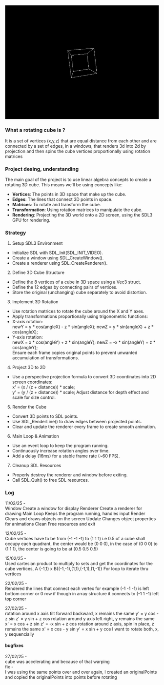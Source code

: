![Spinning Cube](spinningcube.gif)

### What a rotating cube is ?
It is a set of vertices (x,y,z) that are equal distance from each other and are connected by a set of edges, in a windows, that renders 3d into 2d by projection and then spins the cube vertices proportionally using rotation matrices

### Project desing, understanding

The main goal of the project is to use linear algebra concepts to create a rotating 3D cube. This means we'll be using concepts like:
- **Vertices**: The points in 3D space that make up the cube.
- **Edges**: The lines that connect 3D points in space.
- **Matrices**: To rotate and transform the cube.
- **Transformation**: Using rotation matrices to manipulate the cube.
- **Rendering**: Projecting the 3D world onto a 2D screen, using the SDL3 GPU for rendering.

### Strategy

1) Setup SDL3 Environment

- Initialize SDL with SDL_Init(SDL_INIT_VIDEO).
- Create a window using SDL_CreateWindow().
- Create a renderer using SDL_CreateRenderer().

2) Define 3D Cube Structure

- Define the 8 vertices of a cube in 3D space using a Vec3 struct.
- Define the 12 edges by connecting pairs of vertices.
- Store the original (unchanging) cube separately to avoid distortion.

3) Implement 3D Rotation
   
- Use rotation matrices to rotate the cube around the X and Y axes.
- Apply transformations proportionally using trigonometric functions:
- X-axis rotation:<br>
newY = y * cos(angleX) - z * sin(angleX);
newZ = y * sin(angleX) + z * cos(angleX);
- Y-axis rotation:<br>
newX = x * cos(angleY) + z * sin(angleY);
newZ = -x * sin(angleY) + z * cos(angleY);<br>
Ensure each frame copies original points to prevent unwanted accumulation of transformations.

4) Project 3D to 2D

- Use a perspective projection formula to convert 3D coordinates into 2D screen coordinates:<br>
x' = (x / (z + distance)) * scale;<br>
y' = (y / (z + distance)) * scale;
Adjust distance for depth effect and scale for size control.

5) Render the Cube

- Convert 3D points to SDL points.
- Use SDL_RenderLine() to draw edges between projected points.
- Clear and update the renderer every frame to create smooth animation.

6) Main Loop & Animation

- Use an event loop to keep the program running.
- Continuously increase rotation angles over time.
- Add a delay (16ms) for a stable frame rate (~60 FPS).

7) Cleanup SDL Resources

- Properly destroy the renderer and window before exiting.
- Call SDL_Quit() to free SDL resources.

### Log

11/02/25 -<br>
Window	Create a window for display
Renderer	Create a renderer for drawing
Main Loop	Keeps the program running, handles input
Render	Clears and draws objects on the screen
Update	Changes object properties for animations
Clean	Free resources and exit

12/02/25 - <br>
Cube vertices have to be from (-1 -1 -1) to (1 1 1) i.e 0.5 of a cube shall occupy each quadrant, 
the center would be (0 0 0), in the case of (0 0 0) to (1 1 1), the center is going to be at (0.5 0.5 0.5)

15/02/25 - <br>
Used cartesian product to multiply to sets and get the coordinates for the cube vertices, A {-1,1} x B{(-1,-1),(1,1),(-1,1),(1,-1)}
For loop to iterate thru vertices 

22/02/25 -<br>
Rendered the lines that connect each vertex
for example (-1 -1 -1) is left bottom corner or 0 row if though in array structure it connects to (-1 1 -1) left top corner

27/02/25 - <br>
rotation around x axis tilt forward backward, x remains the same
y' = y cos - z sin
z' = y sin  + z cos
rotation around y axis left right, y remains the same 
x' = x cos + z sin
z' = -x sin + z cos 
rotation around z axis, spin in place, z remains the same
x' = x cos - y sin
y' = x sin + y cos 
I want to rotate both, x, y sequencially 

#### bugfixes
27/02/25 - <br>
cube was accelerating and because of that warping<br>
fix - <br>
I was using the same points over and over again, I created an originalPoints and copied the originalPoints into points before rotating 

